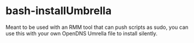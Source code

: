 # bash-installUmbrella

Meant to be used with an RMM tool that can push scripts as sudo, you can use this with your own OpenDNS Umrella file to install silently.